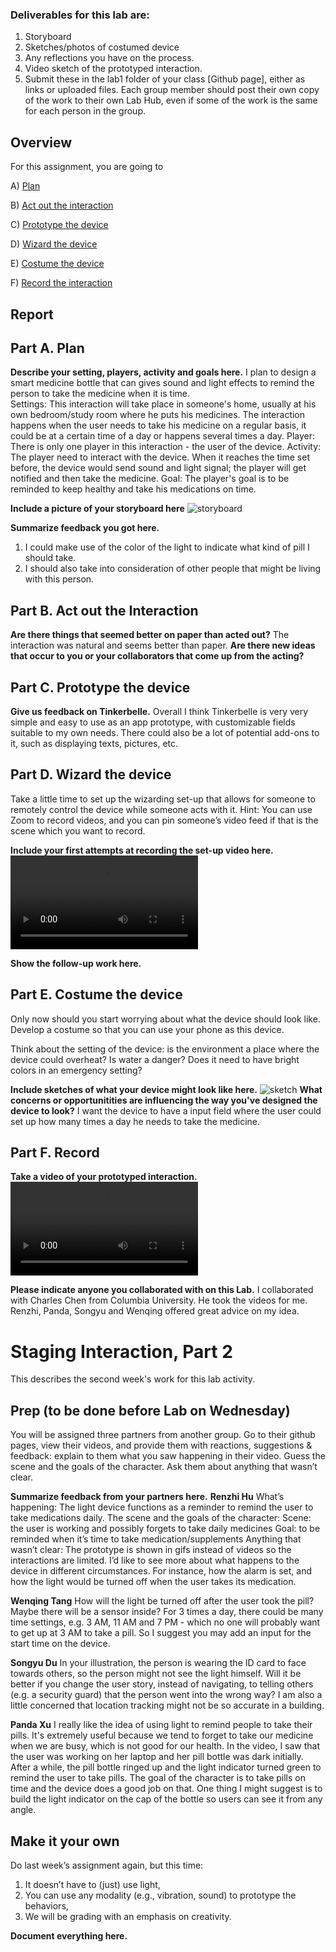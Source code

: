 ### Deliverables for this lab are: 
1. Storyboard
1. Sketches/photos of costumed device
1. Any reflections you have on the process.
1. Video sketch of the prototyped interaction.
1. Submit these in the lab1 folder of your class [Github page], either as links or uploaded files. Each group member should post their own copy of the work to their own Lab Hub, even if some of the work is the same for each person in the group.


## Overview
For this assignment, you are going to 

A) [Plan](#part-a-plan) 

B) [Act out the interaction](#part-b-act-out-the-interaction) 

C) [Prototype the device](#part-c-prototype-the-device)

D) [Wizard the device](#part-d-wizard-the-device) 

E) [Costume the device](#part-e-costume-the-device)

F) [Record the interaction](#part-f-record)

## Report
## Part A. Plan 

**Describe your setting, players, activity and goals here.**
I plan to design a smart medicine bottle that can gives sound and light effects to remind the person to take the medicine when it is time.  
Settings: This interaction will take place in someone's home, usually at his own bedroom/study room where he puts his medicines. The interaction happens when the user needs to take his medicine on a regular basis, it could be at a certain time of a day or happens several times a day. 
Player: There is only one player in this interaction - the user of the device. 
Activity: The player need to interact with the device. When it reaches the time set before, the device would send sound and light signal; the player will get notified and then take the medicine. 
Goal: The player's goal is to be reminded to keep healthy and take his medications on time. 

**Include a picture of your storyboard here**
![storyboard](storyboard.jpg)

**Summarize feedback you got here.**
1. I could make use of the color of the light to indicate what kind of pill I should take.
2. I should also take into consideration of other people that might be living with this person. 

## Part B. Act out the Interaction

**Are there things that seemed better on paper than acted out?**
The interaction was natural and seems better than paper. 
**Are there new ideas that occur to you or your collaborators that come up from the acting?**


## Part C. Prototype the device

**Give us feedback on Tinkerbelle.**
Overall I think Tinkerbelle is very very simple and easy to use as an app prototype, with customizable fields suitable to my own needs. There could also be a lot of potential add-ons to it, such as displaying texts, pictures, etc. 
## Part D. Wizard the device
Take a little time to set up the wizarding set-up that allows for someone to remotely control the device while someone acts with it. Hint: You can use Zoom to record videos, and you can pin someone’s video feed if that is the scene which you want to record. 

**Include your first attempts at recording the set-up video here.**
![first-attempt](first_attempt.mov)

**Show the follow-up work here.**

## Part E. Costume the device

Only now should you start worrying about what the device should look like. Develop a costume so that you can use your phone as this device.

Think about the setting of the device: is the environment a place where the device could overheat? Is water a danger? Does it need to have bright colors in an emergency setting?

**Include sketches of what your device might look like here.**
![sketch](sketch.jpg)
**What concerns or opportunitities are influencing the way you've designed the device to look?**
I want the device to have a input field where the user could set up how many times a day he needs to take the medicine.  

## Part F. Record

**Take a video of your prototyped interaction.**
![final-attempt](lab1_final.mov)

**Please indicate anyone you collaborated with on this Lab.**
I collaborated with Charles Chen from Columbia University. He took the videos for me. 
Renzhi, Panda, Songyu and Wenqing offered great advice on my idea. 

# Staging Interaction, Part 2 

This describes the second week's work for this lab activity.


## Prep (to be done before Lab on Wednesday)

You will be assigned three partners from another group. Go to their github pages, view their videos, and provide them with reactions, suggestions & feedback: explain to them what you saw happening in their video. Guess the scene and the goals of the character. Ask them about anything that wasn’t clear. 

**Summarize feedback from your partners here.**
**Renzhi Hu**
What’s happening:
The light device functions as a reminder to remind the user to take medications daily.
The scene and the goals of the character:
Scene: the user is working and possibly forgets to take daily medicines
Goal: to be reminded when it’s time to take medication/supplements
Anything that wasn’t clear:
The prototype is shown in gifs instead of videos so the interactions are limited. I’d like to see more about what happens to the device in different circumstances. For instance, how the alarm is set, and how the light would be turned off when the user takes its medication.

**Wenqing Tang**
How will the light be turned off after the user took the pill? Maybe there will be a sensor inside?
For 3 times a day, there could be many time settings, e.g. 3 AM, 11 AM and 7 PM - which no one will probably want to get up at 3 AM to take a pill. So I suggest you may add an input for the start time on the device.

**Songyu Du**
In your illustration, the person is wearing the ID card to face towards others, so the person might not see the light himself. Will it be better if you change the user story, instead of navigating, to telling others (e.g. a security guard) that the person went into the wrong way?
I am also a little concerned that location tracking might not be so accurate in a building.

**Panda Xu** 
I really like the idea of using light to remind people to take their pills. It's extremely useful because we tend to forget to take our medicine when we are busy, which is not good for our health. In the video, I saw that the user was working on her laptop and her pill bottle was dark initially. After a while, the pill bottle ringed up and the light indicator turned green to remind the user to take pills. The goal of the character is to take pills on time and the device does a good job on that. One thing I might suggest is to build the light indicator on the cap of the bottle so users can see it from any angle.


## Make it your own

Do last week’s assignment again, but this time: 
1) It doesn’t have to (just) use light, 
2) You can use any modality (e.g., vibration, sound) to prototype the behaviors, 
3) We will be grading with an emphasis on creativity. 

**Document everything here.**
